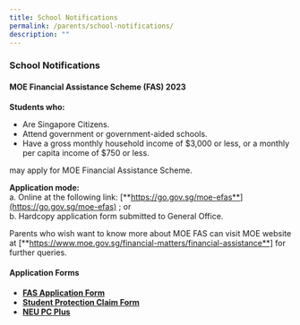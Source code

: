 ```yaml
---
title: School Notifications
permalink: /parents/school-notifications/
description: ""
---
```

### **School Notifications**
#### **MOE Financial Assistance Scheme (FAS) 2023**

**Students who:**
* Are Singapore Citizens.
* Attend government or government-aided schools.
* Have a gross monthly household income of $3,000 or less, or a monthly per capita income of $750 or less.

may apply for MOE Financial Assistance Scheme.

**Application mode:**<br>
a. Online at the following link: [**https://go.gov.sg/moe-efas**](https://go.gov.sg/moe-efas) ; or <br>
b. Hardcopy application form submitted to General Office.

Parents who wish want to know more about MOE FAS can visit MOE website at [**https://www.moe.gov.sg/financial-matters/financial-assistance**] for further queries.



#### **Application Forms**
* **[FAS Application Form](/files/MOE%20FAS%20Application%20Form_Oct%202022.pdf)**
* **[Student Protection Claim Form](/files/form2.pdf)**
* **[NEU PC Plus](/files/PC_Bundle_Application_Form_v12_1%20(8%20April%202020)%20FINAL%20with%20FBB%20MBB%20Forms.pdf)**